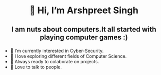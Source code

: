 # <p align = "center"> 👋 Hi, I’m Arshpreet Singh</p>
## <p align = "center"> I am nuts about computers.It all started with playing computer games :)</p>
- 👀 I’m currently interested in Cyber-Security.
- 🌱 I love exploring different fields of Computer Science.
- 🏃 Always ready to colaborate on projects.
- 🍟 Love to talk to people.

<!---
ArshpreetS/ArshpreetS is a ✨ special ✨ repository because its `README.md` (this file) appears on your GitHub profile.
You can click the Preview link to take a look at your changes.
--->
